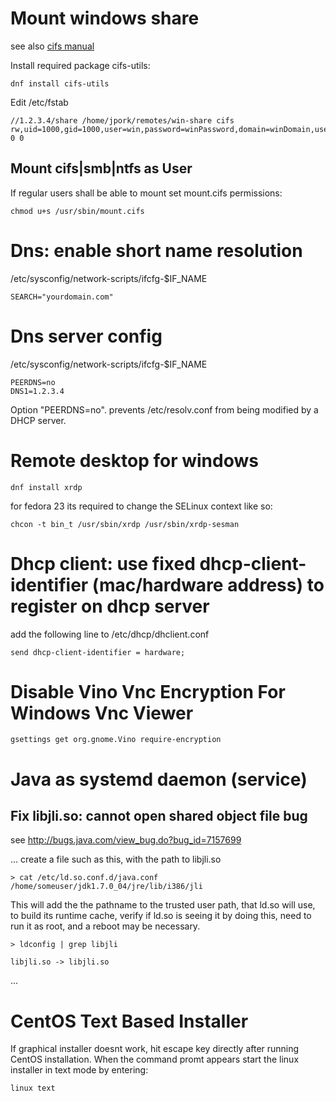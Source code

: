 # Mount windows share
 
 see also [cifs manual](https://www.samba.org/samba/docs/man/manpages-3/mount.cifs.8.html)

Install required package cifs-utils:

    dnf install cifs-utils
    
Edit /etc/fstab

    //1.2.3.4/share /home/jpork/remotes/win-share cifs rw,uid=1000,gid=1000,user=win,password=winPassword,domain=winDomain,users 0 0

## Mount cifs|smb|ntfs as User

If regular users shall be able to mount set mount.cifs permissions: 

    chmod u+s /usr/sbin/mount.cifs

    
# Dns: enable short name resolution

/etc/sysconfig/network-scripts/ifcfg-$IF_NAME

    SEARCH="yourdomain.com"
    
# Dns server config

/etc/sysconfig/network-scripts/ifcfg-$IF_NAME

    PEERDNS=no
    DNS1=1.2.3.4
    
Option "PEERDNS=no". prevents /etc/resolv.conf from being modified by a DHCP server. 


# Remote desktop for windows

    dnf install xrdp
    
for fedora 23 its required to change the SELinux context like so:

    chcon -t bin_t /usr/sbin/xrdp /usr/sbin/xrdp-sesman    
    
# Dhcp client: use fixed dhcp-client-identifier (mac/hardware address) to register on dhcp server

add the following line to /etc/dhcp/dhclient.conf 

    send dhcp-client-identifier = hardware;

# Disable Vino Vnc Encryption For Windows Vnc Viewer

    gsettings get org.gnome.Vino require-encryption

# Java as systemd daemon (service)

## Fix libjli.so: cannot open shared object file bug

see  http://bugs.java.com/view_bug.do?bug_id=7157699

...
create a file such as this, with the path to libjli.so

    > cat /etc/ld.so.conf.d/java.conf /home/someuser/jdk1.7.0_04/jre/lib/i386/jli

This will add the the pathname to the trusted user path, that ld.so will 
use, to build its runtime cache, verify if ld.so is seeing it by doing this,
need to run it as root, and a reboot may be necessary.

    > ldconfig | grep libjli

    libjli.so -> libjli.so
...

# CentOS Text Based Installer

If graphical installer doesnt work, hit escape key directly after running CentOS installation. When the command promt appears start the linux installer in text mode by entering: 

    linux text
    